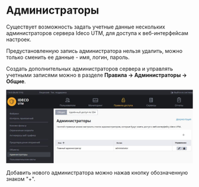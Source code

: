 # Администраторы

Существует возможность задать учетные данные нескольких администраторов сервера Ideco UTM, для доступа к веб-интерфейсам настроек.

Предустановленную запись администратора нельзя удалить, можно только сменить ее данные - имя, логин, пароль.

Создать дополнительных администраторов сервера и управлять учетными записями можно в разделе **Правила -&gt; Администраторы -&gt; Общие**.

![](../../../_images/11239439.jpg)

Добавить нового администратора можно нажав кнопку обозначенную знаком "+".

